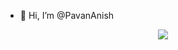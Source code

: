 - 👋 Hi, I’m @PavanAnish
<p align="center">
  <a href="https://skillicons.dev">
    <img src="https://skillicons.dev/icons?i=python,figma,java,c,javascript" />
  </a>
</p>
<!---
PavanAnish/PavanAnish is a ✨ special ✨ repository because its `README.md` (this file) appears on your GitHub profile.
You can click the Preview link to take a look at your changes.
--->
